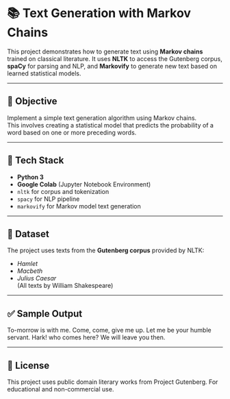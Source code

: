 # 📚 Text Generation with Markov Chains

This project demonstrates how to generate text using **Markov chains** trained on classical literature. It uses **NLTK** to access the Gutenberg corpus, **spaCy** for parsing and NLP, and **Markovify** to generate new text based on learned statistical models.

---

## 🎯 Objective

Implement a simple text generation algorithm using Markov chains.  
This involves creating a statistical model that predicts the probability of a word based on one or more preceding words.

---

## 🧰 Tech Stack

- **Python 3**
- **Google Colab** (Jupyter Notebook Environment)
- `nltk` for corpus and tokenization
- `spacy` for NLP pipeline
- `markovify` for Markov model text generation

---

## 📂 Dataset

The project uses texts from the **Gutenberg corpus** provided by NLTK:
- *Hamlet*
- *Macbeth*
- *Julius Caesar*  
(All texts by William Shakespeare)

---
## ✅ Sample Output

To-morrow is with me.
Come, come, give me up.
Let me be your humble servant.
Hark! who comes here?
We will leave you then.

---

## 📄 License

This project uses public domain literary works from Project Gutenberg.
For educational and non-commercial use.
